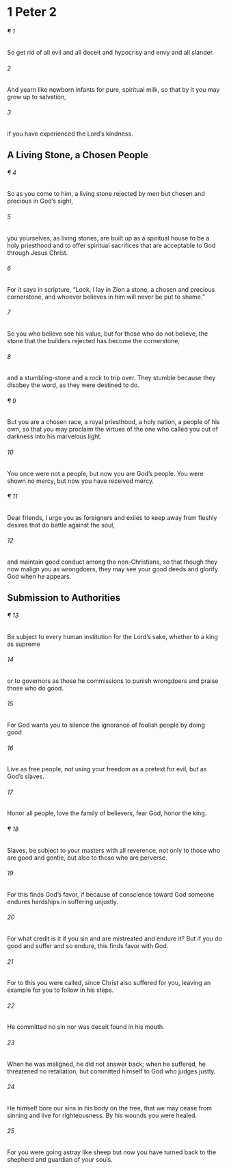 # 1 Peter 2
###### ¶ 1
So get rid of all evil and all deceit and hypocrisy and envy and all slander.
###### 2
And yearn like newborn infants for pure, spiritual milk, so that by it you may grow up to salvation,
###### 3
if you have experienced the Lord’s kindness.
## A Living Stone, a Chosen People
###### ¶ 4
So as you come to him, a living stone rejected by men but chosen and precious in God’s sight,
###### 5
you yourselves, as living stones, are built up as a spiritual house to be a holy priesthood and to offer spiritual sacrifices that are acceptable to God through Jesus Christ.
###### 6
For it says in scripture, “Look, I lay in Zion a stone, a chosen and precious cornerstone, and whoever believes in him will never be put to shame.”
###### 7
So you who believe see his value, but for those who do not believe, the stone that the builders rejected has become the cornerstone,
###### 8
and a stumbling-stone and a rock to trip over. They stumble because they disobey the word, as they were destined to do.
###### ¶ 9
But you are a chosen race, a royal priesthood, a holy nation, a people of his own, so that you may proclaim the virtues of the one who called you out of darkness into his marvelous light.
###### 10
You once were not a people, but now you are God’s people. You were shown no mercy, but now you have received mercy.
###### ¶ 11
Dear friends, I urge you as foreigners and exiles to keep away from fleshly desires that do battle against the soul,
###### 12
and maintain good conduct among the non-Christians, so that though they now malign you as wrongdoers, they may see your good deeds and glorify God when he appears.
## Submission to Authorities
###### ¶ 13
Be subject to every human institution for the Lord’s sake, whether to a king as supreme
###### 14
or to governors as those he commissions to punish wrongdoers and praise those who do good.
###### 15
For God wants you to silence the ignorance of foolish people by doing good.
###### 16
Live as free people, not using your freedom as a pretext for evil, but as God’s slaves.
###### 17
Honor all people, love the family of believers, fear God, honor the king.
###### ¶ 18
Slaves, be subject to your masters with all reverence, not only to those who are good and gentle, but also to those who are perverse.
###### 19
For this finds God’s favor, if because of conscience toward God someone endures hardships in suffering unjustly.
###### 20
For what credit is it if you sin and are mistreated and endure it? But if you do good and suffer and so endure, this finds favor with God.
###### 21
For to this you were called, since Christ also suffered for you, leaving an example for you to follow in his steps.
###### 22
He committed no sin nor was deceit found in his mouth.
###### 23
When he was maligned, he did not answer back; when he suffered, he threatened no retaliation, but committed himself to God who judges justly.
###### 24
He himself bore our sins in his body on the tree, that we may cease from sinning and live for righteousness. By his wounds you were healed.
###### 25
For you were going astray like sheep but now you have turned back to the shepherd and guardian of your souls.

